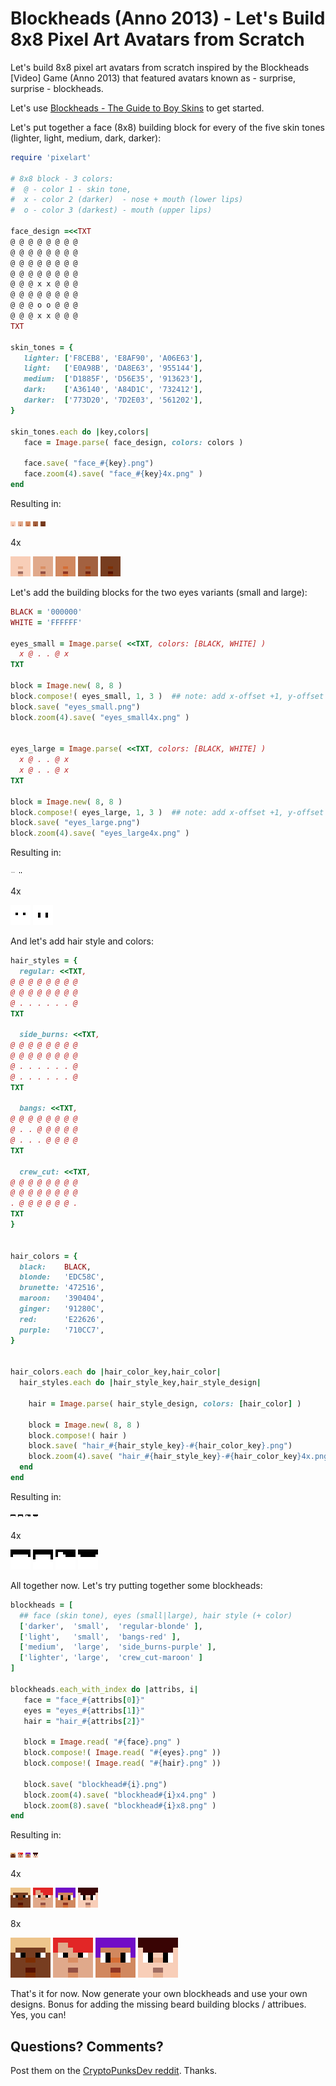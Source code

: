 # Blockheads (Anno 2013) - Let's Build 8x8 Pixel Art Avatars from Scratch


Let's build 8x8 pixel art avatars from scratch
inspired by the Blockheads [Video] Game (Anno 2013)
that featured avatars known as - surprise, surprise - blockheads.


Let's use [Blockheads - The Guide to Boy Skins](https://forums.theblockheads.net/t/the-guide-to-boy-skins/6964)
to get started.


Let's put together a face (8x8) building block for every of the five skin tones
(lighter, light, medium, dark, darker):


``` ruby
require 'pixelart'

# 8x8 block - 3 colors:
#  @ - color 1 - skin tone,
#  x - color 2 (darker)  - nose + mouth (lower lips)
#  o - color 3 (darkest) - mouth (upper lips)

face_design =<<TXT
@ @ @ @ @ @ @ @
@ @ @ @ @ @ @ @
@ @ @ @ @ @ @ @
@ @ @ @ @ @ @ @
@ @ @ x x @ @ @
@ @ @ @ @ @ @ @
@ @ @ o o @ @ @
@ @ @ x x @ @ @
TXT

skin_tones = {
   lighter: ['F8CEB8', 'E8AF90', 'A06E63'],
   light:   ['E0A98B', 'DA8E63', '955144'],
   medium:  ['D1885F', 'D56E35', '913623'],
   dark:    ['A36140', 'A84D1C', '732412'],
   darker:  ['773D20', '7D2E03', '561202'],
}

skin_tones.each do |key,colors|
   face = Image.parse( face_design, colors: colors )

   face.save( "face_#{key}.png")
   face.zoom(4).save( "face_#{key}4x.png" )
end
```

Resulting in:

![](i/face_lighter.png)
![](i/face_light.png)
![](i/face_medium.png)
![](i/face_dark.png)
![](i/face_darker.png)

4x

![](i/face_lighter4x.png)
![](i/face_light4x.png)
![](i/face_medium4x.png)
![](i/face_dark4x.png)
![](i/face_darker4x.png)



Let's add the building blocks for the two eyes variants (small and large):

``` ruby
BLACK = '000000'
WHITE = 'FFFFFF'

eyes_small = Image.parse( <<TXT, colors: [BLACK, WHITE] )
  x @ . . @ x
TXT

block = Image.new( 8, 8 )
block.compose!( eyes_small, 1, 3 )  ## note: add x-offset +1, y-offset +3
block.save( "eyes_small.png")
block.zoom(4).save( "eyes_small4x.png" )


eyes_large = Image.parse( <<TXT, colors: [BLACK, WHITE] )
  x @ . . @ x
  x @ . . @ x
TXT

block = Image.new( 8, 8 )
block.compose!( eyes_large, 1, 3 )  ## note: add x-offset +1, y-offset +3
block.save( "eyes_large.png")
block.zoom(4).save( "eyes_large4x.png" )
```

Resulting in:

![](i/eyes_small.png)
![](i/eyes_large.png)

4x

![](i/eyes_small4x.png)
![](i/eyes_large4x.png)



And let's add hair style and colors:


``` ruby
hair_styles = {
  regular: <<TXT,
@ @ @ @ @ @ @ @
@ @ @ @ @ @ @ @
@ . . . . . . @
TXT

  side_burns: <<TXT,
@ @ @ @ @ @ @ @
@ @ @ @ @ @ @ @
@ . . . . . . @
@ . . . . . . @
TXT

  bangs: <<TXT,
@ @ @ @ @ @ @ @
@ . . @ @ @ @ @
@ . . . @ @ @ @
TXT

  crew_cut: <<TXT,
@ @ @ @ @ @ @ @
@ @ @ @ @ @ @ @
. @ @ @ @ @ @ .
TXT
}


hair_colors = {
  black:    BLACK,
  blonde:   'EDC58C',
  brunette: '472516',
  maroon:   '390404',
  ginger:   '91280C',
  red:      'E22626',
  purple:   '710CC7',
}


hair_colors.each do |hair_color_key,hair_color|
  hair_styles.each do |hair_style_key,hair_style_design|

    hair = Image.parse( hair_style_design, colors: [hair_color] )

    block = Image.new( 8, 8 )
    block.compose!( hair )
    block.save( "hair_#{hair_style_key}-#{hair_color_key}.png")
    block.zoom(4).save( "hair_#{hair_style_key}-#{hair_color_key}4x.png" )
  end
end
```

Resulting in:

![](i/hair_regular-black.png)
![](i/hair_side_burns-black.png)
![](i/hair_bangs-black.png)
![](i/hair_crew_cut-black.png)

4x

![](i/hair_regular-black4x.png)
![](i/hair_side_burns-black4x.png)
![](i/hair_bangs-black4x.png)
![](i/hair_crew_cut-black4x.png)



All together now.
Let's try putting together some blockheads:


``` ruby
blockheads = [
  ## face (skin tone), eyes (small|large), hair style (+ color)
  ['darker',  'small',  'regular-blonde' ],
  ['light',   'small',  'bangs-red' ],
  ['medium',  'large',  'side_burns-purple' ],
  ['lighter', 'large',  'crew_cut-maroon' ]
]

blockheads.each_with_index do |attribs, i|
   face = "face_#{attribs[0]}"
   eyes = "eyes_#{attribs[1]}"
   hair = "hair_#{attribs[2]}"

   block = Image.read( "#{face}.png" )
   block.compose!( Image.read( "#{eyes}.png" ))
   block.compose!( Image.read( "#{hair}.png" ))

   block.save( "blockhead#{i}.png")
   block.zoom(4).save( "blockhead#{i}x4.png" )
   block.zoom(8).save( "blockhead#{i}x8.png" )
end
```

Resulting in:

![](i/blockhead0.png)
![](i/blockhead1.png)
![](i/blockhead2.png)
![](i/blockhead3.png)

4x

![](i/blockhead0x4.png)
![](i/blockhead1x4.png)
![](i/blockhead2x4.png)
![](i/blockhead3x4.png)

8x

![](i/blockhead0x8.png)
![](i/blockhead1x8.png)
![](i/blockhead2x8.png)
![](i/blockhead3x8.png)



That's it for now. Now generate your own blockheads
and use your own designs.
Bonus for adding the missing beard building blocks / attribues.
Yes, you can!



## Questions? Comments?

Post them on the [CryptoPunksDev reddit](https://old.reddit.com/r/CryptoPunksDev). Thanks.


